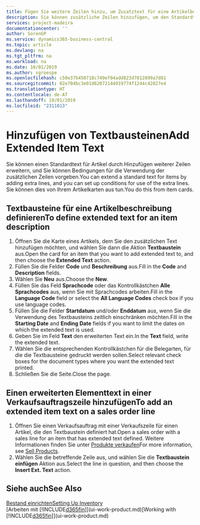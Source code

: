 ```yaml
---
title: Fügen Sie weitere Zeilen hinzu, um Zusatztext für eine Artikelbeschreibung zu definieren| Microsoft Docs
description: Sie können zusätzliche Zeilen hinzufügen, um den Standardtext zu erweitern, der einen Artikel enthält.
services: project-madeira
documentationcenter: ''
author: SorenGP
ms.service: dynamics365-business-central
ms.topic: article
ms.devlang: na
ms.tgt_pltfrm: na
ms.workload: na
ms.date: 10/01/2019
ms.author: sgroespe
ms.openlocfilehash: c50e37b450718c749ef04add823d7012899a7d81
ms.sourcegitcommit: 02e704bc3e01d62072144919774f1244c42827e4
ms.translationtype: HT
ms.contentlocale: de-AT
ms.lasthandoff: 10/01/2019
ms.locfileid: "2311013"
---
```

# <a name="add-extended-item-text"></a><span data-ttu-id="c108f-103">Hinzufügen von Textbausteinen</span><span class="sxs-lookup"><span data-stu-id="c108f-103">Add Extended Item Text</span></span>
<span data-ttu-id="c108f-104">Sie können einen Standardtext für Artikel durch Hinzufügen weiterer Zeilen erweitern, und Sie können Bedingungen für die Verwendung der zusätzlichen Zeilen vorgeben.</span><span class="sxs-lookup"><span data-stu-id="c108f-104">You can extend a standard text for items by adding extra lines, and you can set up conditions for use of the extra lines.</span></span> <span data-ttu-id="c108f-105">Sie können dies von Ihrem Artikelkarten aus tun.</span><span class="sxs-lookup"><span data-stu-id="c108f-105">You do this from item cards.</span></span>

## <a name="to-define-extended-text-for-an-item-description"></a><span data-ttu-id="c108f-106">Textbausteine für eine Artikelbeschreibung definieren</span><span class="sxs-lookup"><span data-stu-id="c108f-106">To define extended text for an item description</span></span>
1. <span data-ttu-id="c108f-107">Öffnen Sie die Karte eines Artikels, dem Sie den zusätzlichen Text hinzufügen möchten, und wählen Sie dann die Aktion **Textbaustein** aus.</span><span class="sxs-lookup"><span data-stu-id="c108f-107">Open the card for an item that you want to add extended text to, and then choose the **Extended Text** action.</span></span>
2. <span data-ttu-id="c108f-108">Füllen Sie die Felder **Code** und **Beschreibung** aus.</span><span class="sxs-lookup"><span data-stu-id="c108f-108">Fill in the **Code** and **Description** fields.</span></span>
3. <span data-ttu-id="c108f-109">Wählen Sie **Neu** aus.</span><span class="sxs-lookup"><span data-stu-id="c108f-109">Choose the **New**.</span></span>
4. <span data-ttu-id="c108f-110">Füllen Sie das Feld **Sprachcode** oder das Kontrollkästchen **Alle Sprachcodes** aus, wenn Sie mit Sprachcodes arbeiten.</span><span class="sxs-lookup"><span data-stu-id="c108f-110">Fill in the **Language Code** field or select the **All Language Codes** check box if you use language codes.</span></span>
5. <span data-ttu-id="c108f-111">Füllen Sie die Felder **Startdatum** und/oder **Enddatum** aus, wenn Sie die Verwendung des Textbausteins zeitlich einschränken möchten.</span><span class="sxs-lookup"><span data-stu-id="c108f-111">Fill in the **Starting Date** and **Ending Date** fields if you want to limit the dates on which the extended text is used.</span></span>
6. <span data-ttu-id="c108f-112">Geben Sie im Feld **Text** den erweiterten Text ein.</span><span class="sxs-lookup"><span data-stu-id="c108f-112">In the **Text** field, write the extended text.</span></span>
7. <span data-ttu-id="c108f-113">Wählen Sie die entsprechenden Kontrollkästchen für die Belegarten, für die die Textbausteine gedruckt werden sollen.</span><span class="sxs-lookup"><span data-stu-id="c108f-113">Select relevant check boxes for the document types where you want the extended text printed.</span></span>
8. <span data-ttu-id="c108f-114">Schließen Sie die Seite.</span><span class="sxs-lookup"><span data-stu-id="c108f-114">Close the page.</span></span>

## <a name="to-add-an-extended-item-text-on-a-sales-order-line"></a><span data-ttu-id="c108f-115">Einen erweiterten Elementtext in einer Verkaufsauftragszeile hinzufügen</span><span class="sxs-lookup"><span data-stu-id="c108f-115">To add an extended item text on a sales order line</span></span>
1. <span data-ttu-id="c108f-116">Öffnen Sie einen Verkaufsauftrag mit einer Verkaufszeile für einen Artikel, die den Textbaustein definiert hat.</span><span class="sxs-lookup"><span data-stu-id="c108f-116">Open a sales order with a sales line for an item that has extended text defined.</span></span> <span data-ttu-id="c108f-117">Weitere Informationen finden Sie unter [Produkte verkaufen](sales-how-sell-products.md)</span><span class="sxs-lookup"><span data-stu-id="c108f-117">For more information, see [Sell Products](sales-how-sell-products.md).</span></span>
2. <span data-ttu-id="c108f-118">Wählen Sie die betreffende Zeile aus, und wählen Sie die **Textbaustein einfügen** Aktion aus.</span><span class="sxs-lookup"><span data-stu-id="c108f-118">Select the line in question, and then choose the **Insert Ext. Text** action.</span></span>

## <a name="see-also"></a><span data-ttu-id="c108f-119">Siehe auch</span><span class="sxs-lookup"><span data-stu-id="c108f-119">See Also</span></span>
[<span data-ttu-id="c108f-120">Bestand einrichten</span><span class="sxs-lookup"><span data-stu-id="c108f-120">Setting Up Inventory</span></span>](inventory-setup-inventory.md)  
<span data-ttu-id="c108f-121">[Arbeiten mit [!INCLUDE[d365fin](includes/d365fin_md.md)]](ui-work-product.md)</span><span class="sxs-lookup"><span data-stu-id="c108f-121">[Working with [!INCLUDE[d365fin](includes/d365fin_md.md)]](ui-work-product.md)</span></span>
